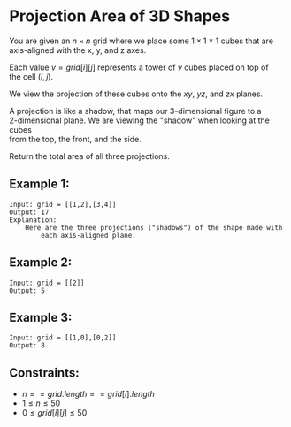 # Projection Area of 3D Shapes
You are given an $n \times n$ grid where we place some $1 \times 1 \times 1$ cubes that are  
axis-aligned with the x, y, and z axes.

Each value $v = grid[i][j]$ represents a tower of $v$ cubes placed on top of  
the cell $(i, j)$.

We view the projection of these cubes onto the $xy$, $yz$, and $zx$ planes.

A projection is like a shadow, that maps our 3-dimensional figure to a  
2-dimensional plane. We are viewing the "shadow" when looking at the cubes  
from the top, the front, and the side.

Return the total area of all three projections.

 

## Example 1:

    Input: grid = [[1,2],[3,4]]
    Output: 17
    Explanation: 
        Here are the three projections ("shadows") of the shape made with 
            each axis-aligned plane.

## Example 2:

    Input: grid = [[2]]
    Output: 5

## Example 3:

    Input: grid = [[1,0],[0,2]]
    Output: 8

 

## Constraints:

* $n == grid.length == grid[i].length$
* $1 \le n \le 50$
* $0 \le grid[i][j] \le 50$

